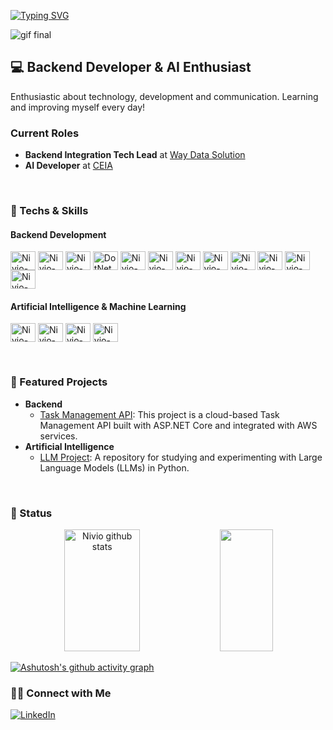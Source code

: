 <!-- # Olá! Eu sou o Nivio 👋 -->
[![Typing SVG](https://readme-typing-svg.demolab.com?font=Fira+Code&size=24&pause=1000&color=00bfbf&width=435&lines=Hi!+I+am+Nivio+%F0%9F%91%8B)](https://git.io/typing-svg)

![gif final](https://github.com/NivioP/NivioP/assets/95502425/b773cef7-df23-460f-9924-5494ed8375c1)

## 💻 Backend Developer & AI Enthusiast
Enthusiastic about technology, development and communication. Learning and improving myself every day!

### Current Roles
- **Backend Integration Tech Lead** at [Way Data Solution](https://waydatasolution.com.br/ "Way Data's home page")
- **AI Developer** at [CEIA](https://ceia.ufg.br)

<br>

### 🚀 Techs & Skills
#### Backend Development
<p align="left">
  <img align="center" alt="Nivio-Csharp" height="30" width="40" src="https://cdn.jsdelivr.net/gh/devicons/devicon/icons/csharp/csharp-original.svg">
  <img align="center" alt="Nivio-Java" height="30" width="40" src="https://cdn.jsdelivr.net/gh/devicons/devicon/icons/java/java-original-wordmark.svg">
  <img align="center" alt="Nivio-Python" height="30" width="40" src="https://cdn.jsdelivr.net/gh/devicons/devicon/icons/python/python-original.svg">
  <img align="center" alt="DotNet" height="30" width="40" src="https://cdn.jsdelivr.net/gh/devicons/devicon/icons/dotnetcore/dotnetcore-original.svg">
  <img align="center" alt="Nivio-SQLServer" height="30" width="40" src="https://cdn.jsdelivr.net/gh/devicons/devicon/icons/microsoftsqlserver/microsoftsqlserver-plain.svg">
  <img align="center" alt="Nivio-PostgresSQL" height="30" width="40" src="https://cdn.jsdelivr.net/gh/devicons/devicon/icons/postgresql/postgresql-original-wordmark.svg">
  <img align="center" alt="Nivio-Docker" height="30" width="40" src="https://cdn.jsdelivr.net/gh/devicons/devicon/icons/docker/docker-original-wordmark.svg">
  <img align="center" alt="Nivio-VisualStudio" height="30" width="40" src="https://cdn.jsdelivr.net/gh/devicons/devicon/icons/visualstudio/visualstudio-plain.svg">
  <img align="center" alt="Nivio-Mongo" height="30" width="40" src="https://cdn.jsdelivr.net/gh/devicons/devicon/icons/mongodb/mongodb-original-wordmark.svg">
  <img align="center" alt="Nivio-Spring" height="30" width="40" src="https://cdn.jsdelivr.net/gh/devicons/devicon/icons/spring/spring-original-wordmark.svg">
  <img align="center" alt="Nivio-GitHub" height="30" width="40" src="https://cdn.jsdelivr.net/gh/devicons/devicon/icons/github/github-original.svg">
  <img align="center" alt="Nivio-BitBucket" height="30" width="40" src="https://cdn.jsdelivr.net/gh/devicons/devicon/icons/bitbucket/bitbucket-original-wordmark.svg">
</p>

#### Artificial Intelligence & Machine Learning
<p align="left">
  <img align="center" alt="Nivio-Python" height="30" width="40" src="https://cdn.jsdelivr.net/gh/devicons/devicon/icons/python/python-original.svg">
  <img align="center" alt="Nivio-TensorFlow" height="30" width="40" src="https://cdn.jsdelivr.net/gh/devicons/devicon/icons/tensorflow/tensorflow-original.svg">
  <img align="center" alt="Nivio-PyTorch" height="30" width="40" src="https://cdn.jsdelivr.net/gh/devicons/devicon/icons/pytorch/pytorch-original.svg">
  <img align="center" alt="Nivio-Pandas" height="30" width="40" src="https://cdn.jsdelivr.net/gh/devicons/devicon/icons/pandas/pandas-original.svg">
</p>
<br>

### 📝 Featured Projects
- **Backend**
  - [Task Management API](https://github.com/NivioP/Task-Management-API): This project is a cloud-based Task Management API built with ASP.NET Core and integrated with AWS services.
- **Artificial Intelligence**
  - [LLM Project](https://github.com/NivioP/LLM-Study): A repository for studying and experimenting with Large Language Models (LLMs) in Python.
<br>

### 🧭 Status
<div align="center">  
  <img width="49%" height="195px" src="https://github-readme-stats-niviop.vercel.app/api?username=NivioP&show_icons=true&count_private=true&hide_border=true&title_color=00D7D7&icon_color=00D7D7&text_color=c9d1d9&bg_color=0d1117" alt="Nivio github stats" /> 
  <img width="41%" height="195px" src="https://github-readme-stats-niviop.vercel.app/api/top-langs/?username=NivioP&layout=compact&hide_border=true&title_color=FFC800&text_color=00bfbf&bg_color=0d1117&langs_count=6" />
</div>

[![Ashutosh's github activity graph](https://github-readme-activity-graph.vercel.app/graph?username=NivioP&bg_color=0d1117&color=00bfbf&line=00bfbf&point=403d3d&area=true&hide_border=true)](https://github.com/ashutosh00710/github-readme-activity-graph)




### 🧑‍💻 Connect with Me
<p align="left">
  <a href="https://www.linkedin.com/in/nivio/" target="_blank">
    <img src="https://img.shields.io/badge/LinkedIn-0077B5?style=for-the-badge&logo=linkedin&logoColor=white" alt="LinkedIn">
  </a>
</p>


